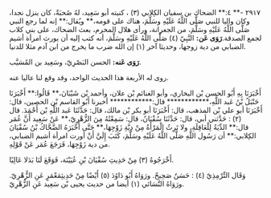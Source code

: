 ٢٩١٧ -** ٤:** الضحاك بن سفيان الكِلابي (٣) ، كنيته أبو سَعِيد، لهُ صُحبَةٌ، كان ينزل نجدا، وكان واليا للنبي صَلَّى اللَّهُ عَلَيْهِ وسَلَّمَ، هناك على قومه،** ويُقال:** إنه لما رجع النبي صَلَّى اللَّهُ عَلَيْهِ وسَلَّمَ، من الجعرانة، ورأى هلال المحرم، بعث الضحاك، على بني كلاب لجمع الصدقة.**رَوَى عَن:** النَّبِيّ (٤) صَلَّى اللَّهُ عَلَيْهِ وسَلَّمَ، أنه كتب إليه أن يورث امرأة أشيم الضبابي من دية زوجها، وحديثا آخر (١) إن الله ضرب ما يخرج من ابن آدم مثلا للدنيا.

**رَوَى عَنه:** الحسن البَصْرِيّ، وسَعِيد بن المُسَيَّب.

روى له الأربعة هذا الحديث الواحد، وقد وقع لنا عاليا عنه.

أَخْبَرَنَا بِهِ أَبُو الحسن بْن البخاري، وأبو الغنائم بْن علان، وأحمد بْن شَيْبَانَ،** قَالُوا:** أَخْبَرَنَا حَنْبَلُ بْنُ عَبد اللَّهِ،************ قال:************ أخبرنا أَبُو القاسم بْن الحصين، قال: أَخْبَرَنَا أبو علي بْن المذهب، قال: أَخْبَرَنَا أبو بكر بْن مالك، قال: حَدَّثَنَا عَبد اللَّهِ بْن أَحْمَدَ. قال (٢) : حَدَّثني أبي، قال: حَدَّثَنَا سُفْيَانُ، قال: سَمِعْتُهُ مِنَ الزُّهْرِيّ،** عَنْ سَعِيد أَنَّ عُمَر قال:** الدِّيَةُ لِلْعَاقِلَةِ، ولا تَرِثُ الْمَرْأَةُ مِنْ دِيَّةِ زَوْجِهَا،** حَتَّى أَخْبَرَهُ الضَّحَّاكُ بْنُ سُفْيَانَ الكِلابي:** أن رَسُول اللَّهِ صَلَّى اللَّهُ عَلَيْهِ وسَلَّمَ، كَتَبَ إِلَيَّ أَنْ أورت امرأة أشيم الضبابي، من دية زَوْجِهَا، فَرَجَعَ عُمَر عَنْ قَوْلِهِ.

أَخْرَجُوهُ (٣) مِنْ حَدِيثِ سُفْيَانَ بْنِ عُيَيْنَة، فَوَقَعَ لَنَا بَدَلا عَالِيًا.

وَقَال التِّرْمِذِيّ (٤) : حَسَنٌ صَحِيحٌ. ورَوَاهُ أَبُو دَاوُدَ (٥) أَيْضًا مِنْ حَدِيثِمَعْمَرٍ عَنِ الزُّهْرِيّ. ورَوَاهُ النَّسَائي (١) أيضا من حديث يحيى بْن سَعِيد عَنِ الزُّهْرِيّ.